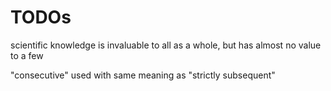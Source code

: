 
<!-- ======================================================================= -->
# TODOs

scientific knowledge is invaluable to all as a whole,
but has almost no value to a few

"consecutive" used with same meaning as "strictly subsequent"
